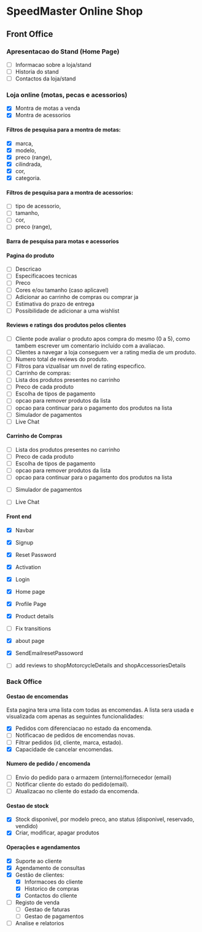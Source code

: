 # SpeedMaster Online Shop


## Front Office

### Apresentacao do Stand (Home Page)
- [ ] Informacao sobre a loja/stand
- [ ] Historia do stand
- [ ] Contactos da loja/stand

### Loja online (motas, pecas e acessorios)
- [X] Montra de motas a venda
- [X] Montra de acessorios

#### Filtros de pesquisa para a montra de motas:
- [X] marca,
- [X] modelo,
- [X] preco (range),
- [X] cilindrada,
- [X] cor,
- [X] categoria.

#### Filtros de pesquisa para a montra de acessorios:
- [ ] tipo de acessorio,
- [ ] tamanho,
- [ ] cor,
- [ ] preco (range),

#### Barra de pesquisa para motas e acessorios

#### Pagina do produto
- [ ] Descricao
- [ ] Especificacoes tecnicas
- [ ] Preco
- [ ] Cores e/ou tamanho (caso aplicavel)
- [ ] Adicionar ao carrinho de compras ou comprar ja
- [ ] Estimativa do prazo de entrega
- [ ] Possibilidade de adicionar a uma wishlist

#### Reviews e ratings dos produtos pelos clientes
- [ ] Cliente pode avaliar o produto apos compra do mesmo (0 a 5), como tambem escrever um comentario incluido com a avaliacao.
- [ ] Clientes a navegar a loja conseguem ver a rating media de um produto.
- [ ] Numero total de reviews do produto.
- [ ] Filtros para vizualisar um nıvel de rating especıfico.
- [ ] Carrinho de compras:
- [ ] Lista dos produtos presentes no carrinho
- [ ] Preco de cada produto
- [ ] Escolha de tipos de pagamento
- [ ] opcao para remover produtos da lista
- [ ] opcao para continuar para o pagamento dos produtos na lista
- [ ] Simulador de pagamentos
- [ ] Live Chat

#### Carrinho de Compras
- [ ] Lista dos produtos presentes no carrinho
- [ ] Preco de cada produto
- [ ] Escolha de tipos de pagamento
- [ ] opcao para remover produtos da lista
- [ ] opcao para continuar para o pagamento dos produtos na lista

* [ ] Simulador de pagamentos
* [ ] Live Chat


#### Front end 

- [X] Navbar
- [X] Signup
- [X] Reset Password
- [X] Activation
- [X] Login
- [X] Home page
- [X] Profile Page
- [X] Product details
- [ ] Fix transitions
- [X] about page
- [X] SendEmailresetPassoword
- [ ] add reviews to shopMotorcycleDetails and  shopAccessoriesDetails




### Back Office

#### Gestao de encomendas
Esta pagina tera uma lista com todas as encomendas. A lista sera usada e visualizada com
apenas as seguintes funcionalidades:
- [X] Pedidos com diferenciacao no estado da encomenda.
- [ ] Notificacao de pedidos de encomendas novas.
- [ ] Filtrar pedidos (id, cliente, marca, estado).
- [X] Capacidade de cancelar encomendas.

#### Numero de pedido / encomenda
- [ ] Envio do pedido para o armazem (interno)/fornecedor (email)
- [ ] Notificar cliente do estado do pedido(email).
- [ ] Atualizacao no cliente do estado da encomenda.

#### Gestao de stock
- [X] Stock disponivel, por modelo preco, ano status (disponivel, reservado, vendido)
- [X] Criar, modificar, apagar produtos

#### Operações e agendamentos
* [X] Suporte ao cliente
* [X] Agendamento de consultas
* [X] Gestão de clientes:
    - [X] Informacoes do cliente
    - [X] Historico de compras
    - [X] Contactos do cliente
* [ ] Registo de venda
    - [ ] Gestao de faturas
    - [ ] Gestao de pagamentos

* [ ] Analise e relatorios
